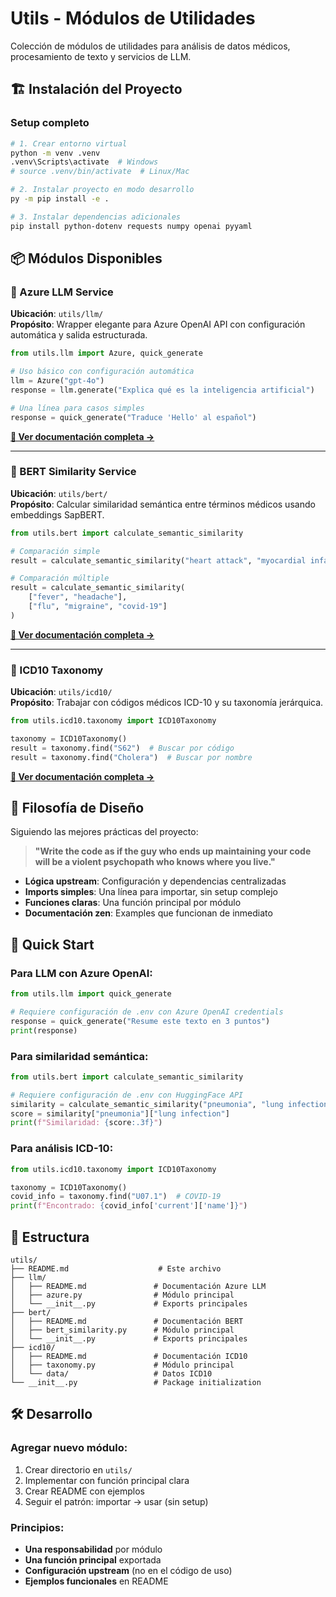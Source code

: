 # Utils - Módulos de Utilidades

Colección de módulos de utilidades para análisis de datos médicos, procesamiento de texto y servicios de LLM.

## 🏗️ Instalación del Proyecto

### Setup completo
```bash
# 1. Crear entorno virtual
python -m venv .venv
.venv\Scripts\activate  # Windows
# source .venv/bin/activate  # Linux/Mac

# 2. Instalar proyecto en modo desarrollo
py -m pip install -e .

# 3. Instalar dependencias adicionales
pip install python-dotenv requests numpy openai pyyaml
```

## 📦 Módulos Disponibles

### 🤖 Azure LLM Service
**Ubicación**: `utils/llm/`  
**Propósito**: Wrapper elegante para Azure OpenAI API con configuración automática y salida estructurada.

```python
from utils.llm import Azure, quick_generate

# Uso básico con configuración automática
llm = Azure("gpt-4o")
response = llm.generate("Explica qué es la inteligencia artificial")

# Una línea para casos simples
response = quick_generate("Traduce 'Hello' al español")
```

**[📖 Ver documentación completa →](llm/README.md)**

---

### 🧠 BERT Similarity Service  
**Ubicación**: `utils/bert/`  
**Propósito**: Calcular similaridad semántica entre términos médicos usando embeddings SapBERT.

```python
from utils.bert import calculate_semantic_similarity

# Comparación simple
result = calculate_semantic_similarity("heart attack", "myocardial infarction")

# Comparación múltiple
result = calculate_semantic_similarity(
    ["fever", "headache"], 
    ["flu", "migraine", "covid-19"]
)
```

**[📖 Ver documentación completa →](bert/README.md)**

---

### 🏥 ICD10 Taxonomy
**Ubicación**: `utils/icd10/`  
**Propósito**: Trabajar con códigos médicos ICD-10 y su taxonomía jerárquica.

```python
from utils.icd10.taxonomy import ICD10Taxonomy

taxonomy = ICD10Taxonomy()
result = taxonomy.find("S62")  # Buscar por código
result = taxonomy.find("Cholera")  # Buscar por nombre
```

**[📖 Ver documentación completa →](icd10/README.md)**

## 🎯 Filosofía de Diseño

Siguiendo las mejores prácticas del proyecto:

> **"Write the code as if the guy who ends up maintaining your code will be a violent psychopath who knows where you live."**

- **Lógica upstream**: Configuración y dependencias centralizadas
- **Imports simples**: Una línea para importar, sin setup complejo
- **Funciones claras**: Una función principal por módulo
- **Documentación zen**: Examples que funcionan de inmediato

## 🚀 Quick Start

### Para LLM con Azure OpenAI:
```python
from utils.llm import quick_generate

# Requiere configuración de .env con Azure OpenAI credentials
response = quick_generate("Resume este texto en 3 puntos")
print(response)
```

### Para similaridad semántica:
```python
from utils.bert import calculate_semantic_similarity

# Requiere configuración de .env con HuggingFace API
similarity = calculate_semantic_similarity("pneumonia", "lung infection")
score = similarity["pneumonia"]["lung infection"]
print(f"Similaridad: {score:.3f}")
```

### Para análisis ICD-10:
```python
from utils.icd10.taxonomy import ICD10Taxonomy

taxonomy = ICD10Taxonomy()
covid_info = taxonomy.find("U07.1")  # COVID-19
print(f"Encontrado: {covid_info['current']['name']}")
```

## 📁 Estructura

```
utils/
├── README.md                    # Este archivo
├── llm/
│   ├── README.md               # Documentación Azure LLM
│   ├── azure.py                # Módulo principal
│   └── __init__.py             # Exports principales
├── bert/
│   ├── README.md               # Documentación BERT
│   ├── bert_similarity.py      # Módulo principal
│   └── __init__.py             # Exports principales
├── icd10/
│   ├── README.md               # Documentación ICD10
│   ├── taxonomy.py             # Módulo principal
│   └── data/                   # Datos ICD10
└── __init__.py                 # Package initialization
```

## 🛠️ Desarrollo

### Agregar nuevo módulo:
1. Crear directorio en `utils/`
2. Implementar con función principal clara
3. Crear README con ejemplos
4. Seguir el patrón: importar → usar (sin setup)

### Principios:
- **Una responsabilidad** por módulo
- **Una función principal** exportada
- **Configuración upstream** (no en el código de uso)
- **Ejemplos funcionales** en README 
